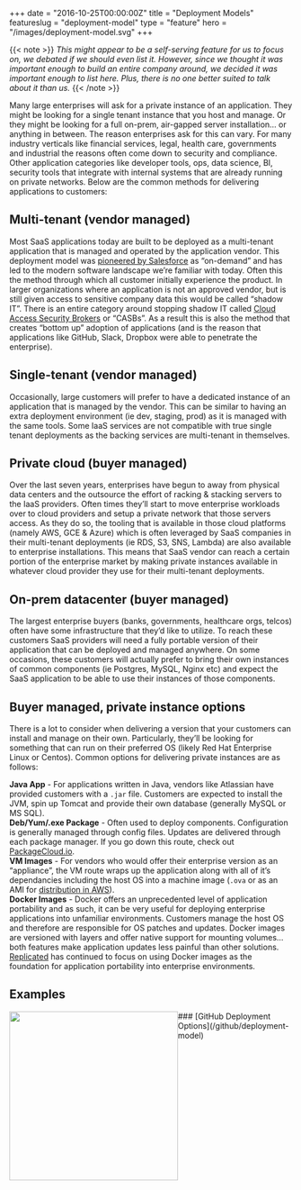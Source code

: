 +++
date = "2016-10-25T00:00:00Z"
title = "Deployment Models"
featureslug = "deployment-model"
type = "feature"
hero = "/images/deployment-model.svg"
+++

{{< note >}}
*This might appear to be a self-serving feature for us to focus on, we debated if we should even list it. However, since we thought it was important enough to build an entire company around, we decided it was important enough to list here. Plus, there is no one better suited to talk about it than us.*
{{< /note >}}

Many large enterprises will ask for a private instance of an application. They might be looking for a single tenant instance that you host and manage. Or they might be looking for a full on-prem, air-gapped server installation… or anything in between. The reason enterprises ask for this can vary. For many industry verticals like financial services, legal, health care, governments and industrial the reasons often come down to security and compliance. Other application categories like developer tools, ops, data science, BI, security tools that integrate with internal systems that are already running on private networks. Below are the common methods for delivering applications to customers:

## Multi-tenant (vendor managed)
Most SaaS applications today are built to be deployed as a multi-tenant application that is managed and operated by the application vendor. This deployment model was [pioneered by Salesforce](https://developer.salesforce.com/page/Multi_Tenant_Architecture) as “on-demand” and has led to the modern software landscape we’re familiar with today. Often this the method through which all customer initially experience the product. In larger organizations where an application is not an approved vendor, but is still given access to sensitive company data this would be called “shadow IT”. There is an entire category around stopping shadow IT called [Cloud Access Security Brokers](http://www.gartner.com/it-glossary/cloud-access-security-brokers-casbs/) or “CASBs”. As a result this is also the method that creates “bottom up” adoption of applications (and is the reason that applications like GitHub, Slack, Dropbox were able to penetrate the enterprise).

## Single-tenant (vendor managed)
Occasionally, large customers will prefer to have a dedicated instance of an application that is managed by the vendor. This can be similar to having an extra deployment environment (ie dev, staging, prod) as it is managed with the same tools. Some IaaS services are not compatible with true single tenant deployments as the backing services are multi-tenant in themselves.

## Private cloud (buyer managed)
Over the last seven years, enterprises have begun to away from physical data centers and the outsource the effort of racking & stacking servers to the IaaS providers. Often times they’ll start to move enterprise workloads over to cloud providers and setup a private network that those servers access. As they do so, the tooling that is available in those cloud platforms (namely AWS, GCE & Azure) which is often leveraged by SaaS companies in their multi-tenant deployments (ie RDS, S3, SNS, Lambda) are also available to enterprise installations. This means that SaaS vendor can reach a certain portion of the enterprise market by making private instances available in whatever cloud provider they use for their multi-tenant deployments.

## On-prem datacenter (buyer managed)
The largest enterprise buyers (banks, governments, healthcare orgs, telcos) often have some infrastructure that they’d like to utilize. To reach these customers SaaS providers will need a fully portable version of their application that can be deployed and managed anywhere. On some occasions, these customers will actually prefer to bring their own instances of common components (ie Postgres, MySQL, Nginx etc) and expect the SaaS application to be able to use their instances of those components.

## Buyer managed, private instance options
There is a lot to consider when delivering a version that your customers can install and manage on their own. Particularly, they’ll be looking for something that can run on their preferred OS (likely Red Hat Enterprise Linux or Centos). Common options for delivering private instances are as follows:

**Java App** - For applications written in Java, vendors like Atlassian have provided customers with a `.jar` file. Customers are expected to install the JVM, spin up Tomcat and provide their own database (generally MySQL or MS SQL).  
**Deb/Yum/.exe Package** - Often used to deploy components. Configuration is generally managed through config files. Updates are delivered through each package manager. If you go down this route, check out [PackageCloud.io](https://packagecloud.io).  
**VM Images** - For vendors who would offer their enterprise version as an “appliance”, the VM route wraps up the application along with all of it’s dependancies including the host OS into a machine image (`.ova` or as an AMI for [distribution in AWS](https://aws.amazon.com/marketplace/)).  
**Docker Images** - Docker offers an unprecedented level of application portability and as such, it can be very useful for deploying enterprise applications into unfamiliar environments. Customers manage the host OS and therefore are responsible for OS patches and updates. Docker images are versioned with layers and offer native support for mounting volumes… both features make application updates less painful than other solutions. [Replicated](https://wwww.replicated.com) has continued to focus on using Docker images as the foundation for application portability into enterprise environments.  

## Examples  
<a href="/github/deployment-model"><img src="/github/images/ghe.png" width="300px" align="left" style="margin:0;"/></a>
<div class="clearfix"></div>
### [GitHub Deployment Options](/github/deployment-model)
